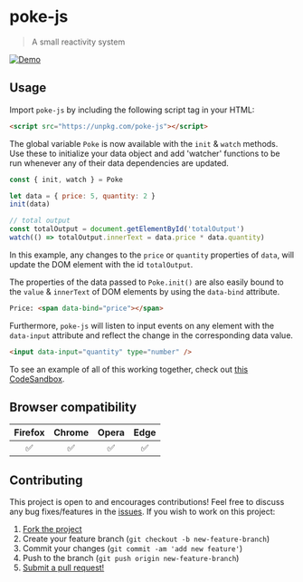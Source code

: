 # poke-js

> A small reactivity system

[![Demo](https://codesandbox.io/static/img/play-codesandbox.svg)](https://codesandbox.io/s/94l470xr3w?autoresize=1&fontsize=12&hidenavigation=1)

## Usage

Import `poke-js` by including the following script tag in your HTML:

```html
<script src="https://unpkg.com/poke-js"></script>
```

The global variable `Poke` is now available with the `init` & `watch` methods. Use these to initialize your data object and add 'watcher' functions to be run whenever any of their data dependencies are updated.

```js
const { init, watch } = Poke

let data = { price: 5, quantity: 2 }
init(data)

// total output
const totalOutput = document.getElementById('totalOutput')
watch(() => totalOutput.innerText = data.price * data.quantity)
```

In this example, any changes to the `price` or `quantity` properties of `data`, will update the DOM element with the id `totalOutput`.

The properties of the data passed to `Poke.init()` are also easily bound to the `value` & `innerText` of DOM elements by using the `data-bind` attribute.

```html
Price: <span data-bind="price"></span>
```

Furthermore, `poke-js` will listen to input events on any element with the `data-input` attribute and reflect the change in the corresponding data value.

```html
<input data-input="quantity" type="number" />
```

To see an example of all of this working together, check out [this CodeSandbox](https://codesandbox.io/s/94l470xr3w?autoresize=1&fontsize=12&hidenavigation=1).

## Browser compatibility

| Firefox | Chrome   | Opera  | Edge  |
|:-------:|:--------:|:------:|:-----:|
| ✅      | ✅       | ✅    | ✅    |

## Contributing

This project is open to and encourages contributions! Feel free to discuss any bug fixes/features in the [issues](https://github.com/shwilliam/poke-js/issues). If you wish to work on this project:

1. [Fork the project](https://github.com/shwilliam/poke-js)
2. Create your feature branch (`git checkout -b new-feature-branch`)
3. Commit your changes (`git commit -am 'add new feature'`)
4. Push to the branch (`git push origin new-feature-branch`)
5. [Submit a pull request!](https://github.com/shwilliam/poke-js/pull/new/master)
